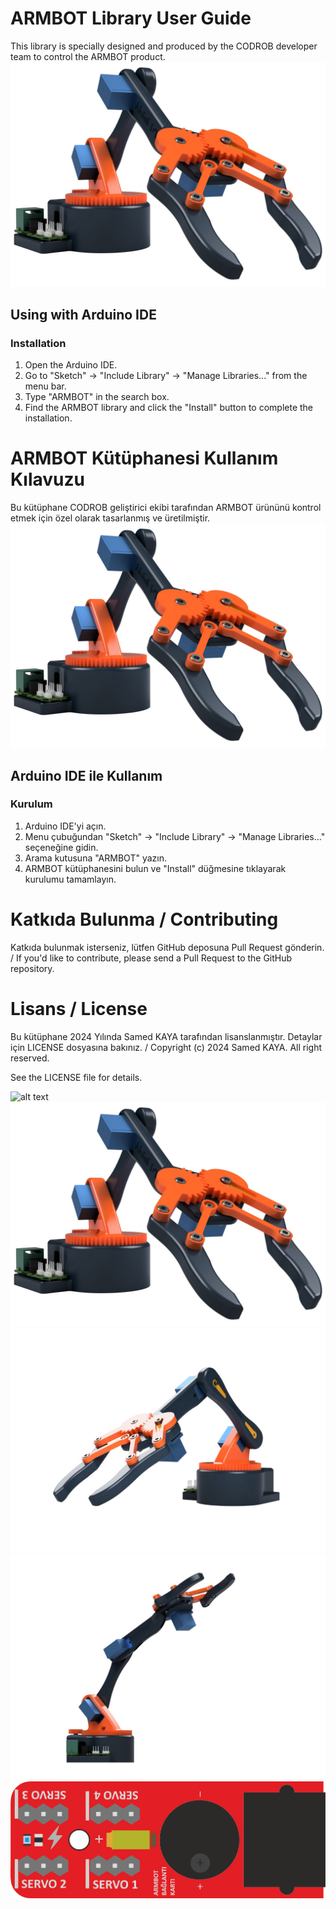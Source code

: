# ARMBOT Library User Guide
This library is specially designed and produced by the CODROB developer team to control the ARMBOT product.
![alt text](<images/1 (2).jpg>)


## Using with Arduino IDE

### Installation

1. Open the Arduino IDE.
2. Go to "Sketch" -> "Include Library" -> "Manage Libraries..." from the menu bar.
3. Type "ARMBOT" in the search box.
4. Find the ARMBOT library and click the "Install" button to complete the installation.




# ARMBOT Kütüphanesi Kullanım Kılavuzu
Bu kütüphane CODROB  geliştirici ekibi tarafından ARMBOT ürününü kontrol etmek için özel olarak tasarlanmış ve üretilmiştir. 
![alt text](<images/1 (2).jpg>)



## Arduino IDE ile Kullanım

### Kurulum

1. Arduino IDE'yi açın.
2. Menu çubuğundan "Sketch" -> "Include Library" -> "Manage Libraries..." seçeneğine gidin.
3. Arama kutusuna "ARMBOT" yazın.
4. ARMBOT kütüphanesini bulun ve "Install" düğmesine tıklayarak kurulumu tamamlayın.




# Katkıda Bulunma / Contributing
Katkıda bulunmak isterseniz, lütfen GitHub deposuna Pull Request gönderin. / If you'd like to contribute, please send a Pull Request to the GitHub repository.

# Lisans / License
Bu kütüphane 2024 Yılında Samed KAYA tarafından lisanslanmıştır. Detaylar için LICENSE dosyasına bakınız. / Copyright (c) 2024 Samed KAYA. All right reserved.

 See the LICENSE file for details.

![alt text](<images/1 (1).jpg>)
![alt text](<images/1 (2).jpg>)
![alt text](<images/1 (4).jpg>)
![alt text](<images/1 (8).jpg>)
![alt text](<images/vector.jpg>)
